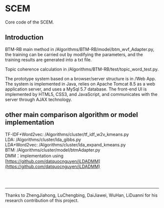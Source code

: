 # SCEM
Core code of the SCEM.

## Introduction

BTM-RB main method in /Algorithms/BTM-RB/model/btm_wvf_Adapter.py, the training can be carried out by modifying the parameters, and the training results are generated into a txt file.</br>

Topic coherence calculation in /Algorithms/BTM-RB/test/topic_word_test.py.</br>

The prototype system based on a browser/server structure is in /Web App. 
The system is implemented in Java, relies on Apache Tomcat 8.5 as a web application server, and uses a MySql 5.7 database. The front-end UI is implemented by HTML5, CSS3, and JavaScript, and communicates with the server through AJAX technology. 

## other main comparison algorithm or model implementation

TF-IDF+Word2vec: /Algorithms/cluster/tf_idf_w2v_kmeans.py</br>
LDA: /Algorithms/cluster/lda_gibbs.py</br>
LDA+Word2vec: /Algorithms/cluster/lda_expand_kmeans.py</br>
BTM: /Algorithms/cluster/model/btmAdapter.py</br>
DMM：implementation using [https://github.com/datquocnguyen/jLDADMM](https://github.com/datquocnguyen/jLDADMM)



<br><br><hr>
Thanks to ZhengJiahong, LuChengbing, DaiJiawei, WuHan, LiDuanni for his research contribution of this project.